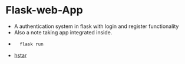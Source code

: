 # Flask-web-App

- A authentication system in flask with login and register functionality
- Also a note taking app integrated inside.
- ```bash
    flask run
  ```
- [hstar](https://hstarsite.cf)
